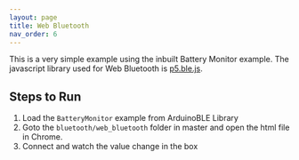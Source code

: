 ```yaml
---
layout: page
title: Web Bluetooth
nav_order: 6
---
```

This is a very simple example using the inbuilt Battery Monitor example. The javascript library used for Web Bluetooth is [p5.ble.js](https://yining1023.github.io/p5ble-website/).  

Steps to Run
------------
1. Load the `BatteryMonitor` example from ArduinoBLE Library
2. Goto the `bluetooth/web_bluetooth` folder in master and open the html file in Chrome.
3. Connect and watch the value change in the box